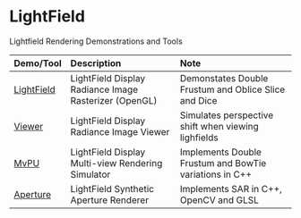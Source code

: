 # LightField
Lightfield Rendering Demonstrations and Tools
  

| Demo/Tool                                | Description                                                      | Note                                                    |
|:-----------------------------------------|:-----------------------------------------------------------------|:--------------------------------------------------------|
| [LightField](./Src/LightField/README.md) | LightField Display Radiance Image Rasterizer (OpenGL)            | Demonstates Double Frustum and Oblice Slice and Dice    |
| [Viewer](./Src/Viewer/README.md)         | LightField Display Radiance Image Viewer                         | Simulates perspective shift when viewing lighfields     |
| [MvPU](./Src/MvPU/README.md)             | LightField Display Multi-view Rendering Simulator                | Implements Double Frustum and BowTie variations in C++  |
| [Aperture](./Src/Aperture/README.md)     | LightField Synthetic Aperture Renderer                           | Implements SAR in C++, OpenCV and GLSL                  |
